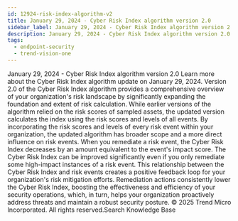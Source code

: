 ```yaml
---
id: 12924-risk-index-algorithm-v2
title: January 29, 2024 - Cyber Risk Index algorithm version 2.0
sidebar_label: January 29, 2024 - Cyber Risk Index algorithm version 2.0
description: January 29, 2024 - Cyber Risk Index algorithm version 2.0
tags:
  - endpoint-security
  - trend-vision-one
---
```


 January 29, 2024 - Cyber Risk Index algorithm version 2.0 Learn more about the Cyber Risk Index algorithm update on January 29, 2024. Version 2.0 of the Cyber Risk Index algorithm provides a comprehensive overview of your organization's risk landscape by significantly expanding the foundation and extent of risk calculation. While earlier versions of the algorithm relied on the risk scores of sampled assets, the updated version calculates the index using the risk scores and levels of all events. By incorporating the risk scores and levels of every risk event within your organization, the updated algorithm has broader scope and a more direct influence on risk events. When you remediate a risk event, the Cyber Risk Index decreases by an amount equivalent to the event's impact score. The Cyber Risk Index can be improved significantly even if you only remediate some high-impact instances of a risk event. This relationship between the Cyber Risk Index and risk events creates a positive feedback loop for your organization's risk mitigation efforts. Remediation actions consistently lower the Cyber Risk Index, boosting the effectiveness and efficiency of your security operations, which, in turn, helps your organization proactively address threats and maintain a robust security posture. © 2025 Trend Micro Incorporated. All rights reserved.Search Knowledge Base